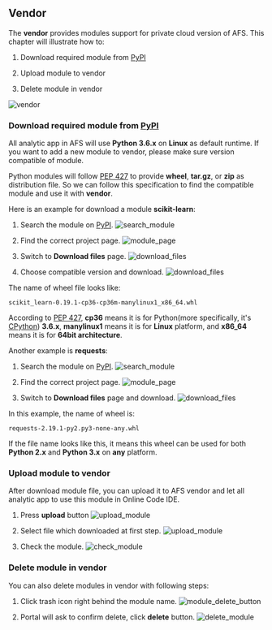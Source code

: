 ## Vendor

The **vendor** provides modules support for private cloud version of AFS. This chapter will illustrate how to:

1. Download required module from [PyPI](https://pypi.org/)

2. Upload module to vendor

3. Delete module in vendor


![vendor](../_static/images/portal/vendor/default.png)


### Download required module from [PyPI](https://pypi.org/)

All analytic app in AFS will use **Python 3.6.x** on **Linux** as default runtime. If you want to add a new module to vendor, please make sure version compatible of module.

Python modules will follow [PEP 427](https://www.python.org/dev/peps/pep-0427/#file-format) to provide **wheel**, **tar.gz**, or **zip** as distribution file. So we can follow this specification to find the compatible module and use it with **vendor**.

Here is an example for download a module **scikit-learn**:

1. Search the module on [PyPI](https://pypi.org/).
    ![search_module](../_static/images/portal/vendor/scikit_learn_search.png)

2. Find the correct project page.
    ![module_page](../_static/images/portal/vendor/scikit_learn.png)

3. Switch to **Download files** page.
    ![download_files](../_static/images/portal/vendor/scikit_learn_download_files_1.png)

4. Choose compatible version and download.
    ![download_files](../_static/images/portal/vendor/scikit_learn_download_files_2.png)

The name of wheel file looks like:
```
scikit_learn-0.19.1-cp36-cp36m-manylinux1_x86_64.whl
```
According to [PEP 427](https://www.python.org/dev/peps/pep-0427/#file-format), **cp36** means it is for Python(more specifically, it's [CPython](https://en.wikipedia.org/wiki/CPython)) **3.6.x**, **manylinux1** means it is for **Linux** platform, and **x86_64** means it is for **64bit architecture**.

Another example is **requests**:

1. Search the module on [PyPI](https://pypi.org/).
    ![search_module](../_static/images/portal/vendor/requests_search.png)

2. Find the correct project page.
    ![module_page](../_static/images/portal/vendor/requests.png)

3. Switch to **Download files** page and download.
    ![download_files](../_static/images/portal/vendor/requests_download_files.png)

In this example, the name of wheel is:
```
requests-2.19.1-py2.py3-none-any.whl
```
If the file name looks like this, it means this wheel can be used for both **Python 2.x** and **Python 3.x** on **any** platform.


### Upload module to vendor

After download module file, you can upload it to AFS vendor and let all analytic app to use this module in Online Code IDE.

1. Press **upload** button
    ![upload_module](../_static/images/portal/vendor/upload_module.png)

2. Select file which downloaded at first step.
    ![upload_module](../_static/images/portal/vendor/select_file.png)

3. Check the module.
    ![check_module](../_static/images/portal/vendor/check_module.png)


### Delete module in vendor

You can also delete modules in vendor with following steps:

1. Click trash icon right behind the module name.
    ![module_delete_button](../_static/images/portal/vendor/delete_module.png)

2. Portal will ask to confirm delete, click **delete** button.
    ![delete_module](../_static/images/portal/vendor/delete_confirm.png)

